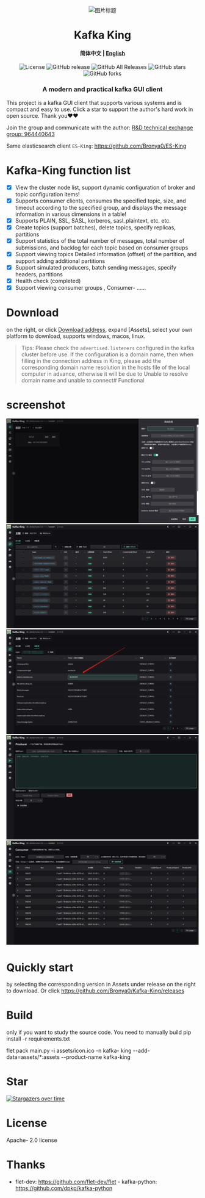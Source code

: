 <p align="center">
  <img src="docs/snap/icon.ico" alt="图片标题">
</p>
<h1 align="center">Kafka King </h1>

<h4 align="center"><strong>简体中文</strong> | <a href="https://github.com/Bronya0/Kafka-King/blob/main/docs/README_EN.md">English</a></h4>

<div align="center">

![License](https://img.shields.io/github/license/Bronya0/Kafka-King)
![GitHub release](https://img.shields.io/github/release/Bronya0/Kafka-King)
![GitHub All Releases](https://img.shields.io/github/downloads/Bronya0/Kafka-King/total)
![GitHub stars](https://img.shields.io/github/stars/Bronya0/Kafka-King)
![GitHub forks](https://img.shields.io/github/forks/Bronya0/Kafka-King)
<h3 align="center">A modern and practical kafka GUI client </h3>

<strong></strong>
</div>


This project is a kafka GUI client that supports various systems and is compact and easy to use.
Click a star to support the author's hard work in open source. Thank you❤❤

Join the group and communicate with the author: <a target="_blank" href="https://qm.qq.com/cgi-bin/qm/qr?k=pDqlVFyLMYEEw8DPJlRSBN27lF8qHV2v&jump_from= webapi&authKey=Wle/K0ARM1YQWlpn6vvfiZuMedy2tT9BI73mUvXVvCuktvi0fNfmNR19Jhyrf2Nz">R&D technical exchange group: 964440643</a>

Same elasticsearch client `ES-King`: https://github.com/Bronya0/ES-King

# Kafka-King function list
- [x] View the cluster node list, support dynamic configuration of broker and topic configuration items!
- [x] Supports consumer clients, consumes the specified topic, size, and timeout according to the specified group, and displays the message information in various dimensions in a table!
- [x] Supports PLAIN, SSL, SASL, kerberos, sasl_plaintext, etc. etc. 
- [x] Create topics (support batches), delete topics, specify replicas, partitions
- [x] Support statistics of the total number of messages, total number of submissions, and backlog for each topic based on consumer groups
- [x] Support viewing topics Detailed information (offset) of the partition, and support adding additional partitions
- [x] Support simulated producers, batch sending messages, specify headers, partitions
- [x] Health check (completed)
- [x] Support viewing consumer groups , Consumer- ……

# Download
on the right, or click [Download address](https://github.com/Bronya0/Kafka-King/releases), expand [Assets], select your own platform to download, supports windows, macos, linux.

> Tips: Please check the `advertised.listeners` configured in the kafka cluster before use. If the configuration is a domain name, then when filling in the connection address in King, please add the corresponding domain name resolution in the hosts file of the local computer in advance, otherwise it will be due to Unable to resolve domain name and unable to connect# Functional 

# screenshot
![](docs/snap/img_4.png)
![](docs/snap/img.png)
![](docs/snap/img_1.png)
![](docs/snap/img_2.png)
![](docs/snap/img_3.png)

# Quickly start
by selecting the corresponding version in Assets under release on the right to download.
Or click https://github.com/Bronya0/Kafka-King/releases

# Build
only if you want to study the source code. You need to manually build pip install -r requirements.txt

flet pack main.py -i assets/icon.ico -n kafka- king --add-data=assets/*:assets --product-name kafka-king


# Star
[![Stargazers over time](https://starchart.cc/Bronya0/Kafka-King.svg)](https://starchart.cc/Bronya0/Kafka-King)

# License
Apache- 2.0 license

# Thanks
- flet-dev: https://github.com/flet-dev/flet - kafka-python: https://github.com/dpkp/kafka-python